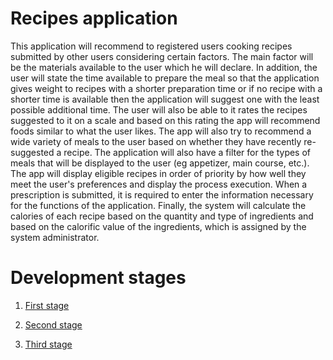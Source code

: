 # Recipes application 

This application will recommend to registered users cooking recipes submitted by other users considering certain factors. The main factor will be the materials available to the user which he will declare. In addition, the user will state the time available to prepare the meal so that the application gives weight to recipes with a shorter preparation time or if no recipe with a shorter time is available then the application will suggest one with the least possible additional time. The user will also be able to
it rates the recipes suggested to it on a scale and based on this rating the app will recommend foods similar to what the user likes. The app will also try to recommend a wide variety of meals to the user based on whether they have recently re-suggested a recipe. The application will also have a filter for the types of meals that will be displayed to the user (eg appetizer, main course, etc.). The app will display eligible recipes in order of priority by how well they meet the user's preferences and display the process
execution. When a prescription is submitted, it is required to enter the information necessary for the functions of the application. Finally, the system will calculate the calories of each recipe based on the quantity and type of ingredients and based on the calorific value of the ingredients, which is assigned by the system administrator.

# Development stages

1. [First stage](requirements.md)

2. [Second stage](software-requirements.md)

3. [Third stage](design.md)